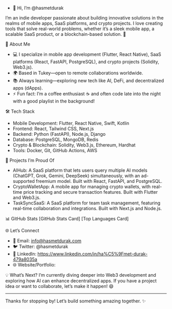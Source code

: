 - 👋 Hi, I’m @hasmetdurak

I’m an indie developer passionate about building innovative solutions in the realms of mobile apps, SaaS platforms, and crypto projects. I love creating tools that solve real-world problems, whether it’s a sleek mobile app, a scalable SaaS product, or a blockchain-based solution. 🚀

🌟 About Me
- 💻 I specialize in mobile app development (Flutter, React Native), SaaS platforms (React, FastAPI, PostgreSQL), and crypto projects (Solidity, Web3.js).
- 🌍 Based in Tukey—open to remote collaborations worldwide.
- 📚 Always learning—exploring new tech like AI, DeFi, and decentralized apps (dApps).
- ⚡ Fun fact: I’m a coffee enthusiast ☕ and often code late into the night with a good playlist in the background!

🛠️ Tech Stack
- Mobile Development: Flutter, React Native, Swift, Kotlin
- Frontend: React, Tailwind CSS, Next.js
- Backend: Python (FastAPI), Node.js, Django
- Database: PostgreSQL, MongoDB, Redis
- Crypto & Blockchain: Solidity, Web3.js, Ethereum, Hardhat
- Tools: Docker, Git, GitHub Actions, AWS

🚀 Projects I’m Proud Of
- AIHub: A SaaS platform that lets users query multiple AI models (ChatGPT, Grok, Gemini, DeepSeek) simultaneously, with an ad-supported freemium model. Built with React, FastAPI, and PostgreSQL.
- CryptoWalletApp: A mobile app for managing crypto wallets, with real-time price tracking and secure transaction features. Built with Flutter and Web3.js.
- TaskSyncSaaS: A SaaS platform for team task management, featuring real-time collaboration and integrations. Built with Next.js and Node.js.

📊 GitHub Stats
[GitHub Stats Card]
[Top Languages Card]

🌐 Let’s Connect
- 📧 Email: info@hasmetdurak.com
- 🐦 Twitter: @hasmetdurak
- 💼 LinkedIn: https://www.linkedin.com/in/ha%C5%9Fmet-durak-479a8035a
- 🌐 Website/Portfolio: 

💡 What’s Next?
I’m currently diving deeper into Web3 development and exploring how AI can enhance decentralized apps. If you have a project idea or want to collaborate, let’s make it happen! 😄

---
Thanks for stopping by! Let’s build something amazing together. ✨

<!---
hasmetdurak/hasmetdurak is a ✨ special ✨ repository because its `README.md` (this file) appears on your GitHub profile.
You can click the Preview link to take a look at your changes.
--->
